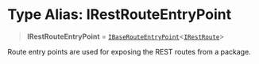 # Type Alias: IRestRouteEntryPoint

> **IRestRouteEntryPoint** = [`IBaseRouteEntryPoint`](../interfaces/IBaseRouteEntryPoint.md)\<[`IRestRoute`](../interfaces/IRestRoute.md)\>

Route entry points are used for exposing the REST routes from a package.

